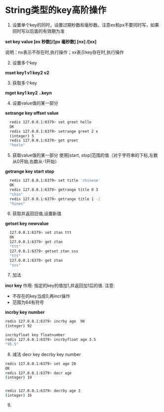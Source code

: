 # String类型的key高阶操作
1. 设置单个key的同时，设置过期秒数和毫秒数。注意ex和px不要同时写，如果同时写以后面的有效期为准

  **set key value [ex 秒数]/[px 毫秒数]  [nx] /[xx]**

  说明：nx表示不存在时,执行操作；xx表示key存在时,执行操作

2. 设置多个key

**mset key1 v1 key2 v2**

3. 获取多个key

**mget key1 key2 ..keyn**

4. 设置value值的某一部分

**setrange key offset value**
```bash
  redis 127.0.0.1:6379> set greet hello
  OK
  redis 127.0.0.1:6379> setrange greet 2 x
  (integer) 5
  redis 127.0.0.1:6379> get greet
  "hexlo"
```
5. 获取value值的某一部分 使用[start, stop]范围的值（对于字符串的下标,左数从0开始,右数从-1开始）

**getrange key start stop**
```bash
  redis 127.0.0.1:6379> set title 'chinese'
  OK
  redis 127.0.0.1:6379> getrange title 0 3
  "chin"
  redis 127.0.0.1:6379> getrange title 1 -2
  "hines"
```

6. 获取并返回旧值,设置新值

**getset key newvalue**
```bash
  127.0.0.1:6379> set ztan ttt
  OK
  127.0.0.1:6379> get ztan
  "ttt"
  127.0.0.1:6379> getset ztan sss
  "ttt"
  127.0.0.1:6379> get ztan
  "sss"
``` 

7. 加法

**incr key**
作用: 指定的key的值加1,并返回加1后的值.
注意:
- 不存在的key当成0,再incr操作
- 范围为64有符号 

**incrby key number**
```bash
redis 127.0.0.1:6379> incrby age  90
(integer) 92

incrbyfloat key floatnumber
redis 127.0.0.1:6379> incrbyfloat age 3.5
"95.5"
```
8. 减法
decr key
decrby key number
```bash
redis 127.0.0.1:6379> set age 20
OK
redis 127.0.0.1:6379> decr age
(integer) 19


redis 127.0.0.1:6379> decrby age 3
(integer) 16
```

9. 
